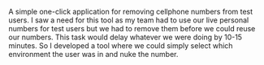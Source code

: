 A simple one-click application for removing cellphone numbers from test users. I saw a need for this tool as my team had to use our live personal numbers for test users but we had to remove them before we could reuse our numbers. This task would delay whatever we were doing by 10-15 minutes. So I developed a tool where we could simply select which environment the user was in and nuke the number.


